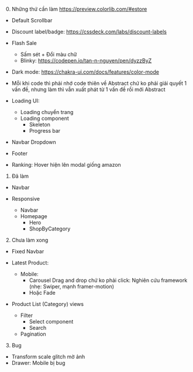 0. Những thứ cần làm
   https://preview.colorlib.com/#estore

- Default Scrollbar
- Discount label/badge: https://cssdeck.com/labs/discount-labels
- Flash Sale

  - Sấm sét + Đổi màu chữ
  - Blinky: https://codepen.io/tan-n-nguyen/pen/dyzzByZ

- Dark mode: https://chakra-ui.com/docs/features/color-mode

- Mỗi khi code thì phải nhớ code thiên về Abstract chứ ko phải giải quyết 1 vấn đề, nhưng làm thì vẫn xuất phát từ 1 vấn đề rồi mới Abstract

- Loading UI:

  - Loading chuyển trang
  - Loading component
    - Skeleton
    - Progress bar

- Navbar Dropdown
- Footer
- Ranking: Hover hiện lên modal giống amazon

1. Đã làm

- Navbar

- Responsive

  - Navbar
  - Homepage
    - Hero
    - ShopByCategory

2. Chưa làm xong

- Fixed Navbar

- Latest Product:

  - Mobile:
    - Carousel Drag and drop chứ ko phải click: Nghiên cứu framework (nhẹ: Swiper, mạnh framer-motion)
    - Hoặc Fade

- Product List (Category) views
  - Filter
    - Select component
    - Search
  - Pagination

3. Bug

- Transform scale glitch mờ ảnh
- Drawer: Mobile bị bug

